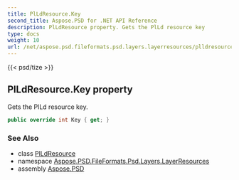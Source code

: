 ```yaml
---
title: PlLdResource.Key
second_title: Aspose.PSD for .NET API Reference
description: PlLdResource property. Gets the PlLd resource key
type: docs
weight: 10
url: /net/aspose.psd.fileformats.psd.layers.layerresources/plldresource/key/
---
```

{{< psd/tize >}}
## PlLdResource.Key property

Gets the PlLd resource key.

```csharp
public override int Key { get; }
```

### See Also

* class [PlLdResource](../)
* namespace [Aspose.PSD.FileFormats.Psd.Layers.LayerResources](../../plldresource/)
* assembly [Aspose.PSD](../../../)


